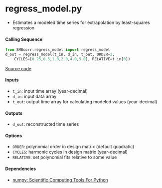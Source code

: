 regress_model.py
================

- Estimates a modeled time series for extrapolation by least-squares regression

#### Calling Sequence
```python
from SMBcorr.regress_model import regress_model
d_out = regress_model(t_in, d_in, t_out, ORDER=2,
    CYCLES=[0.25,0.5,1.0,2.0,4.0,5.0], RELATIVE=t_in[0])
```
[Source code](https://github.com/tsutterley/SMBcorr/blob/master/SMBcorr/regress_model.py)

#### Inputs
- `t_in`: input time array (year-decimal)
- `d_in`: input data array
- `t_out`: output time array for calculating modeled values (year-decimal)

#### Outputs
- `d_out`: reconstructed time series

#### Options
- `ORDER`: polynomial order in design matrix (default quadratic)
- `CYCLES`: harmonic cycles in design matrix (year-decimal)
- `RELATIVE`: set polynomial fits relative to some value

#### Dependencies
- [numpy: Scientific Computing Tools For Python](http://www.numpy.org)  
